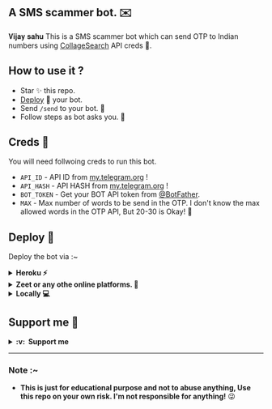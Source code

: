 ## A SMS scammer bot. ✉️
𝐕𝐢𝐣𝐚𝐲 𝐬𝐚𝐡𝐮
This is a SMS scammer bot which can send OTP to Indian numbers using [CollageSearch](https://www.collegesearch.in/) API creds 🤭.

## How to use it ? 
- Star ✨ this repo.
- [Deploy](https://github.com/R2cf/massage/blob/main/README.md#deploy-) 🚀 your bot.
- Send `/send` to your bot. 📩
- Follow steps as bot asks you. 🤖

## Creds 🙊

You will need follwoing creds to run this bot.

- `API_ID` - API ID from [my.telegram.org](https://my.telegram.org/auth) !
- `API_HASH` - API HASH from [my.telegram.org](https://my.telegram.org/auth) !
- `BOT_TOKEN` - Get your BOT API token from [@BotFather](https://t.me/botfather).
- `MAX` - Max number of words to be send in the OTP. I don't know the max allowed words in the OTP API, But 20-30 is Okay! 👀

## Deploy 🚀
Deploy the bot via :~ 

<details>
<summary><b>Heroku ⚡️</b></summary>
<br>

[![Deploy](https://www.herokucdn.com/deploy/button.svg)](https://dashboard.heroku.com/new?template=https://github.com/R2cf/massage)
</details>

<details>
<summary><b>Zeet or any othe online platforms. 💪</b></summary>

1. Clone this repo or fork it.
2. Add remote URL of your clone or fork.
2. Set the Creds as envirenment variables.
3. Publish it.
4. Enjoy it.
</details>

<details>
<summary><b>Locally 💻</b></summary>

1. Clone this repo.
2. Set the variables as envirenment variables or edit them in `config.py`.
3. Run the bot via `python3 -m TelegramBot`.
4. Your Bot will run!
</details>


## Support me 💸
<details>
  <summary><b>:v: &nbsp;Support me</b></summary>
  <br/>
  <p align="center">
    <a href="https://paypal.com/paypalme/JOswal105">
        <img height="40px" src="https://www.paypalobjects.com/webstatic/mktg/Logo/pp-logo-100px.png" />
    </a> &nbsp;
    <a href="https://buymeacoffee.com/jainamoswal">
        <img height="40px" src="https://cdn.buymeacoffee.com/buttons/v2/default-yellow.png" />
    </a> &nbsp;
    <a href="https://ko-fi.com/O5O64S9GG">
        <img height="40px" src="https://cdn.ko-fi.com/cdn/kofi3.png?v=2" />
    </a> &nbsp;
    <a href="https://upier.org/pay?vpa=jainamoswal@sbi&amount=250">
        <img height="40px" src="https://upload.wikimedia.org/wikipedia/commons/archive/e/e1/20200901100646%21UPI-Logo-vector.svg" />
    </a>
  </p>
  
</details>

---

### Note :~
- **This is just for educational purpose and not to abuse anything, Use this repo on your own risk. I'm not responsible for anything!** 😜